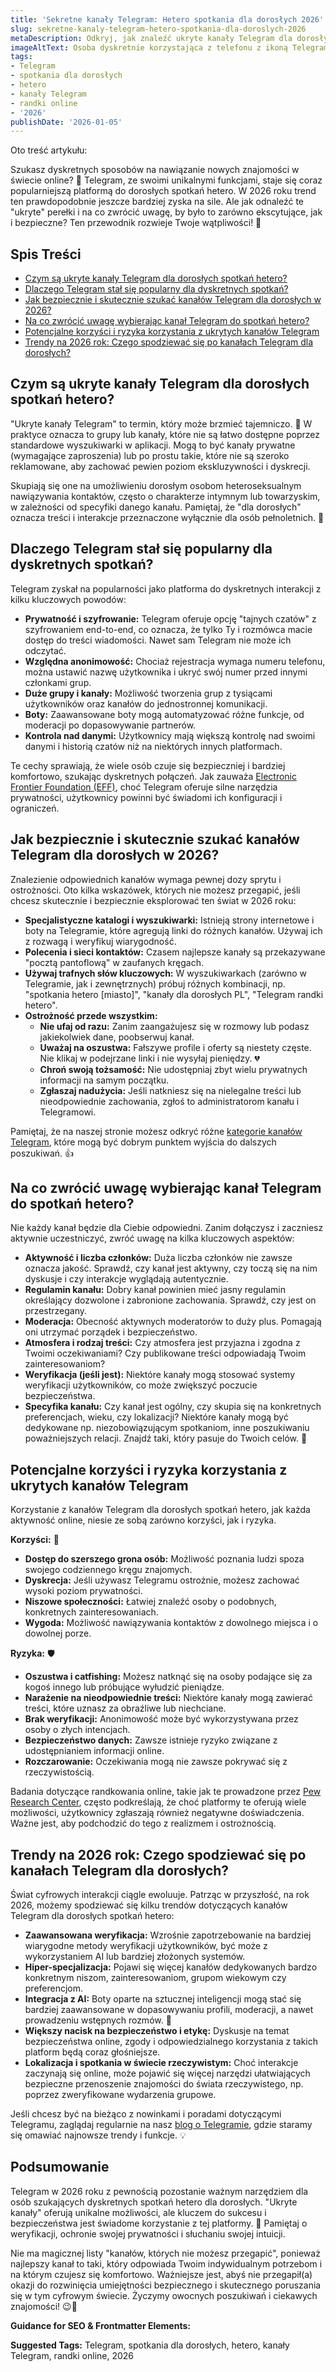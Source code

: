 ```yaml
---
title: 'Sekretne kanały Telegram: Hetero spotkania dla dorosłych 2026'
slug: sekretne-kanaly-telegram-hetero-spotkania-dla-doroslych-2026
metaDescription: Odkryj, jak znaleźć ukryte kanały Telegram dla dorosłych spotkań hetero w 2026. Porady, bezpieczeństwo i trendy. Znajdź dyskretne połączenia! 🤫
imageAltText: Osoba dyskretnie korzystająca z telefonu z ikoną Telegramu, symbolizująca prywatne kanały do spotkań.
tags:
- Telegram
- spotkania dla dorosłych
- hetero
- kanały Telegram
- randki online
- '2026'
publishDate: '2026-01-05'
---
```


Oto treść artykułu:

Szukasz dyskretnych sposobów na nawiązanie nowych znajomości w świecie online? 🤔 Telegram, ze swoimi unikalnymi funkcjami, staje się coraz popularniejszą platformą do dorosłych spotkań hetero. W 2026 roku trend ten prawdopodobnie jeszcze bardziej zyska na sile. Ale jak odnaleźć te "ukryte" perełki i na co zwrócić uwagę, by było to zarówno ekscytujące, jak i bezpieczne? Ten przewodnik rozwieje Twoje wątpliwości! 🚀

## Spis Treści

*   [Czym są ukryte kanały Telegram dla dorosłych spotkań hetero?](#czym-sa-ukryte-kanaly-telegram-dla-doroslych-spotkan-hetero)
*   [Dlaczego Telegram stał się popularny dla dyskretnych spotkań?](#dlaczego-telegram-stal-sie-popularny-dla-dyskretnych-spotkan)
*   [Jak bezpiecznie i skutecznie szukać kanałów Telegram dla dorosłych w 2026?](#jak-bezpiecznie-i-skutecznie-szukac-kanalow-telegram-dla-doroslych-w-2026)
*   [Na co zwrócić uwagę wybierając kanał Telegram do spotkań hetero?](#na-co-zwrocic-uwage-wybierajac-kanal-telegram-do-spotkan-hetero)
*   [Potencjalne korzyści i ryzyka korzystania z ukrytych kanałów Telegram](#potencjalne-korzysci-i-ryzyka-korzystania-z-ukrytych-kanalow-telegram)
*   [Trendy na 2026 rok: Czego spodziewać się po kanałach Telegram dla dorosłych?](#trendy-na-2026-rok-czego-spodziewac-sie-po-kanalach-telegram-dla-doroslych)

## Czym są ukryte kanały Telegram dla dorosłych spotkań hetero?

"Ukryte kanały Telegram" to termin, który może brzmieć tajemniczo. 🤫 W praktyce oznacza to grupy lub kanały, które nie są łatwo dostępne poprzez standardowe wyszukiwarki w aplikacji. Mogą to być kanały prywatne (wymagające zaproszenia) lub po prostu takie, które nie są szeroko reklamowane, aby zachować pewien poziom ekskluzywności i dyskrecji.

Skupiają się one na umożliwieniu dorosłym osobom heteroseksualnym nawiązywania kontaktów, często o charakterze intymnym lub towarzyskim, w zależności od specyfiki danego kanału. Pamiętaj, że "dla dorosłych" oznacza treści i interakcje przeznaczone wyłącznie dla osób pełnoletnich. 🔞

## Dlaczego Telegram stał się popularny dla dyskretnych spotkań?

Telegram zyskał na popularności jako platforma do dyskretnych interakcji z kilku kluczowych powodów:

*   **Prywatność i szyfrowanie:** Telegram oferuje opcję "tajnych czatów" z szyfrowaniem end-to-end, co oznacza, że tylko Ty i rozmówca macie dostęp do treści wiadomości. Nawet sam Telegram nie może ich odczytać.
*   **Względna anonimowość:** Chociaż rejestracja wymaga numeru telefonu, można ustawić nazwę użytkownika i ukryć swój numer przed innymi członkami grup.
*   **Duże grupy i kanały:** Możliwość tworzenia grup z tysiącami użytkowników oraz kanałów do jednostronnej komunikacji.
*   **Boty:** Zaawansowane boty mogą automatyzować różne funkcje, od moderacji po dopasowywanie partnerów.
*   **Kontrola nad danymi:** Użytkownicy mają większą kontrolę nad swoimi danymi i historią czatów niż na niektórych innych platformach.

Te cechy sprawiają, że wiele osób czuje się bezpieczniej i bardziej komfortowo, szukając dyskretnych połączeń. Jak zauważa [Electronic Frontier Foundation (EFF)](https://www.eff.org/deeplinks/2023/03/telegram-should-be-more-transparent-about-its-security-practices), choć Telegram oferuje silne narzędzia prywatności, użytkownicy powinni być świadomi ich konfiguracji i ograniczeń.

## Jak bezpiecznie i skutecznie szukać kanałów Telegram dla dorosłych w 2026?

Znalezienie odpowiednich kanałów wymaga pewnej dozy sprytu i ostrożności. Oto kilka wskazówek, których nie możesz przegapić, jeśli chcesz skutecznie i bezpiecznie eksplorować ten świat w 2026 roku:

*   **Specjalistyczne katalogi i wyszukiwarki:** Istnieją strony internetowe i boty na Telegramie, które agregują linki do różnych kanałów. Używaj ich z rozwagą i weryfikuj wiarygodność.
*   **Polecenia i sieci kontaktów:** Czasem najlepsze kanały są przekazywane "pocztą pantoflową" w zaufanych kręgach.
*   **Używaj trafnych słów kluczowych:** W wyszukiwarkach (zarówno w Telegramie, jak i zewnętrznych) próbuj różnych kombinacji, np. "spotkania hetero [miasto]", "kanały dla dorosłych PL", "Telegram randki hetero".
*   **Ostrożność przede wszystkim:**
    *   **Nie ufaj od razu:** Zanim zaangażujesz się w rozmowy lub podasz jakiekolwiek dane, poobserwuj kanał.
    *   **Uważaj na oszustwa:** Fałszywe profile i oferty są niestety częste. Nie klikaj w podejrzane linki i nie wysyłaj pieniędzy. 💔
    *   **Chroń swoją tożsamość:** Nie udostępniaj zbyt wielu prywatnych informacji na samym początku.
    *   **Zgłaszaj nadużycia:** Jeśli natkniesz się na nielegalne treści lub nieodpowiednie zachowania, zgłoś to administratorom kanału i Telegramowi.

Pamiętaj, że na naszej stronie możesz odkryć różne [kategorie kanałów Telegram](/kategorie), które mogą być dobrym punktem wyjścia do dalszych poszukiwań. 👍

## Na co zwrócić uwagę wybierając kanał Telegram do spotkań hetero?

Nie każdy kanał będzie dla Ciebie odpowiedni. Zanim dołączysz i zaczniesz aktywnie uczestniczyć, zwróć uwagę na kilka kluczowych aspektów:

*   **Aktywność i liczba członków:** Duża liczba członków nie zawsze oznacza jakość. Sprawdź, czy kanał jest aktywny, czy toczą się na nim dyskusje i czy interakcje wyglądają autentycznie.
*   **Regulamin kanału:** Dobry kanał powinien mieć jasny regulamin określający dozwolone i zabronione zachowania. Sprawdź, czy jest on przestrzegany.
*   **Moderacja:** Obecność aktywnych moderatorów to duży plus. Pomagają oni utrzymać porządek i bezpieczeństwo.
*   **Atmosfera i rodzaj treści:** Czy atmosfera jest przyjazna i zgodna z Twoimi oczekiwaniami? Czy publikowane treści odpowiadają Twoim zainteresowaniom?
*   **Weryfikacja (jeśli jest):** Niektóre kanały mogą stosować systemy weryfikacji użytkowników, co może zwiększyć poczucie bezpieczeństwa.
*   **Specyfika kanału:** Czy kanał jest ogólny, czy skupia się na konkretnych preferencjach, wieku, czy lokalizacji? Niektóre kanały mogą być dedykowane np. niezobowiązującym spotkaniom, inne poszukiwaniu poważniejszych relacji. Znajdź taki, który pasuje do Twoich celów. 🎯

## Potencjalne korzyści i ryzyka korzystania z ukrytych kanałów Telegram

Korzystanie z kanałów Telegram dla dorosłych spotkań hetero, jak każda aktywność online, niesie ze sobą zarówno korzyści, jak i ryzyka.

**Korzyści:** 🎉

*   **Dostęp do szerszego grona osób:** Możliwość poznania ludzi spoza swojego codziennego kręgu znajomych.
*   **Dyskrecja:** Jeśli używasz Telegramu ostrożnie, możesz zachować wysoki poziom prywatności.
*   **Niszowe społeczności:** Łatwiej znaleźć osoby o podobnych, konkretnych zainteresowaniach.
*   **Wygoda:** Możliwość nawiązywania kontaktów z dowolnego miejsca i o dowolnej porze.

**Ryzyka:** 🛡️

*   **Oszustwa i catfishing:** Możesz natknąć się na osoby podające się za kogoś innego lub próbujące wyłudzić pieniądze.
*   **Narażenie na nieodpowiednie treści:** Niektóre kanały mogą zawierać treści, które uznasz za obraźliwe lub niechciane.
*   **Brak weryfikacji:** Anonimowość może być wykorzystywana przez osoby o złych intencjach.
*   **Bezpieczeństwo danych:** Zawsze istnieje ryzyko związane z udostępnianiem informacji online.
*   **Rozczarowanie:** Oczekiwania mogą nie zawsze pokrywać się z rzeczywistością.

Badania dotyczące randkowania online, takie jak te prowadzone przez [Pew Research Center](https://www.pewresearch.org/internet/2023/02/02/the-virtues-and-downsides-of-online-dating/), często podkreślają, że choć platformy te oferują wiele możliwości, użytkownicy zgłaszają również negatywne doświadczenia. Ważne jest, aby podchodzić do tego z realizmem i ostrożnością.

## Trendy na 2026 rok: Czego spodziewać się po kanałach Telegram dla dorosłych?

Świat cyfrowych interakcji ciągle ewoluuje. Patrząc w przyszłość, na rok 2026, możemy spodziewać się kilku trendów dotyczących kanałów Telegram dla dorosłych spotkań hetero:

*   **Zaawansowana weryfikacja:** Wzrośnie zapotrzebowanie na bardziej wiarygodne metody weryfikacji użytkowników, być może z wykorzystaniem AI lub bardziej złożonych systemów.
*   **Hiper-specjalizacja:** Pojawi się więcej kanałów dedykowanych bardzo konkretnym niszom, zainteresowaniom, grupom wiekowym czy preferencjom.
*   **Integracja z AI:** Boty oparte na sztucznej inteligencji mogą stać się bardziej zaawansowane w dopasowywaniu profili, moderacji, a nawet prowadzeniu wstępnych rozmów. 🤖
*   **Większy nacisk na bezpieczeństwo i etykę:** Dyskusje na temat bezpieczeństwa online, zgody i odpowiedzialnego korzystania z takich platform będą coraz głośniejsze.
*   **Lokalizacja i spotkania w świecie rzeczywistym:** Choć interakcje zaczynają się online, może pojawić się więcej narzędzi ułatwiających bezpieczne przenoszenie znajomości do świata rzeczywistego, np. poprzez zweryfikowane wydarzenia grupowe.

Jeśli chcesz być na bieżąco z nowinkami i poradami dotyczącymi Telegramu, zaglądaj regularnie na nasz [blog o Telegramie](/blog), gdzie staramy się omawiać najnowsze trendy i funkcje. 💡

## Podsumowanie

Telegram w 2026 roku z pewnością pozostanie ważnym narzędziem dla osób szukających dyskretnych spotkań hetero dla dorosłych. "Ukryte kanały" oferują unikalne możliwości, ale kluczem do sukcesu i bezpieczeństwa jest świadome korzystanie z tej platformy. 🧐 Pamiętaj o weryfikacji, ochronie swojej prywatności i słuchaniu swojej intuicji.

Nie ma magicznej listy "kanałów, których nie możesz przegapić", ponieważ najlepszy kanał to taki, który odpowiada Twoim indywidualnym potrzebom i na którym czujesz się komfortowo. Ważniejsze jest, abyś nie przegapił(a) okazji do rozwinięcia umiejętności bezpiecznego i skutecznego poruszania się w tym cyfrowym świecie. Życzymy owocnych poszukiwań i ciekawych znajomości! 😉👋

**Guidance for SEO & Frontmatter Elements:**




**Suggested Tags:**
Telegram, spotkania dla dorosłych, hetero, kanały Telegram, randki online, 2026
